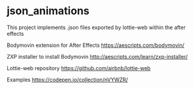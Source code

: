 # json_animations
This project implements .json files exported by lottie-web within the after effects

Bodymovin extension for After Effects
https://aescripts.com/bodymovin/

ZXP installer to install Bodymovin
http://aescripts.com/learn/zxp-installer/

Lottie-web repository
https://github.com/airbnb/lottie-web

Examples
https://codepen.io/collection/nVYWZR/